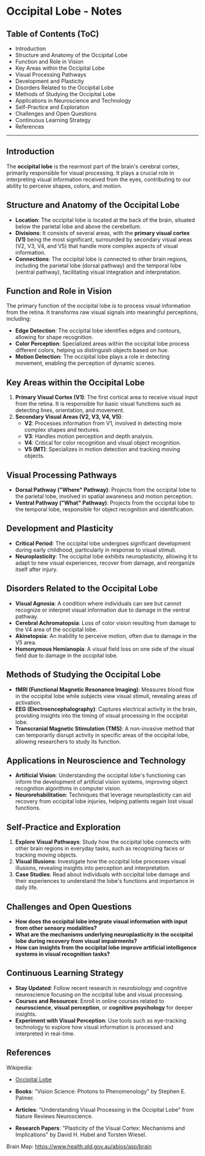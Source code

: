 # Occipital Lobe - Notes

## Table of Contents (ToC)
- Introduction
- Structure and Anatomy of the Occipital Lobe
- Function and Role in Vision
- Key Areas within the Occipital Lobe
- Visual Processing Pathways
- Development and Plasticity
- Disorders Related to the Occipital Lobe
- Methods of Studying the Occipital Lobe
- Applications in Neuroscience and Technology
- Self-Practice and Exploration
- Challenges and Open Questions
- Continuous Learning Strategy
- References

---

## Introduction
The **occipital lobe** is the rearmost part of the brain's cerebral cortex, primarily responsible for visual processing. It plays a crucial role in interpreting visual information received from the eyes, contributing to our ability to perceive shapes, colors, and motion.

## Structure and Anatomy of the Occipital Lobe
- **Location**: The occipital lobe is located at the back of the brain, situated below the parietal lobe and above the cerebellum.
- **Divisions**: It consists of several areas, with the **primary visual cortex (V1)** being the most significant, surrounded by secondary visual areas (V2, V3, V4, and V5) that handle more complex aspects of visual information.
- **Connections**: The occipital lobe is connected to other brain regions, including the parietal lobe (dorsal pathway) and the temporal lobe (ventral pathway), facilitating visual integration and interpretation.

## Function and Role in Vision
The primary function of the occipital lobe is to process visual information from the retina. It transforms raw visual signals into meaningful perceptions, including:
- **Edge Detection**: The occipital lobe identifies edges and contours, allowing for shape recognition.
- **Color Perception**: Specialized areas within the occipital lobe process different colors, helping us distinguish objects based on hue.
- **Motion Detection**: The occipital lobe plays a role in detecting movement, enabling the perception of dynamic scenes.

## Key Areas within the Occipital Lobe
1. **Primary Visual Cortex (V1)**: The first cortical area to receive visual input from the retina. It is responsible for basic visual functions such as detecting lines, orientation, and movement.
2. **Secondary Visual Areas (V2, V3, V4, V5)**:
   - **V2**: Processes information from V1, involved in detecting more complex shapes and textures.
   - **V3**: Handles motion perception and depth analysis.
   - **V4**: Critical for color recognition and visual object recognition.
   - **V5 (MT)**: Specializes in motion detection and tracking moving objects.

## Visual Processing Pathways
- **Dorsal Pathway ("Where" Pathway)**: Projects from the occipital lobe to the parietal lobe, involved in spatial awareness and motion perception.
- **Ventral Pathway ("What" Pathway)**: Projects from the occipital lobe to the temporal lobe, responsible for object recognition and identification.

## Development and Plasticity
- **Critical Period**: The occipital lobe undergoes significant development during early childhood, particularly in response to visual stimuli.
- **Neuroplasticity**: The occipital lobe exhibits neuroplasticity, allowing it to adapt to new visual experiences, recover from damage, and reorganize itself after injury.

## Disorders Related to the Occipital Lobe
- **Visual Agnosia**: A condition where individuals can see but cannot recognize or interpret visual information due to damage in the ventral pathway.
- **Cerebral Achromatopsia**: Loss of color vision resulting from damage to the V4 area of the occipital lobe.
- **Akinetopsia**: An inability to perceive motion, often due to damage in the V5 area.
- **Homonymous Hemianopia**: A visual field loss on one side of the visual field due to damage in the occipital lobe.

## Methods of Studying the Occipital Lobe
- **fMRI (Functional Magnetic Resonance Imaging)**: Measures blood flow in the occipital lobe while subjects view visual stimuli, revealing areas of activation.
- **EEG (Electroencephalography)**: Captures electrical activity in the brain, providing insights into the timing of visual processing in the occipital lobe.
- **Transcranial Magnetic Stimulation (TMS)**: A non-invasive method that can temporarily disrupt activity in specific areas of the occipital lobe, allowing researchers to study its function.

## Applications in Neuroscience and Technology
- **Artificial Vision**: Understanding the occipital lobe's functioning can inform the development of artificial vision systems, improving object recognition algorithms in computer vision.
- **Neurorehabilitation**: Techniques that leverage neuroplasticity can aid recovery from occipital lobe injuries, helping patients regain lost visual functions.

## Self-Practice and Exploration
1. **Explore Visual Pathways**: Study how the occipital lobe connects with other brain regions in everyday tasks, such as recognizing faces or tracking moving objects.
2. **Visual Illusions**: Investigate how the occipital lobe processes visual illusions, revealing insights into perception and interpretation.
3. **Case Studies**: Read about individuals with occipital lobe damage and their experiences to understand the lobe's functions and importance in daily life.

## Challenges and Open Questions
- **How does the occipital lobe integrate visual information with input from other sensory modalities?**
- **What are the mechanisms underlying neuroplasticity in the occipital lobe during recovery from visual impairments?**
- **How can insights from the occipital lobe improve artificial intelligence systems in visual recognition tasks?**

## Continuous Learning Strategy
- **Stay Updated**: Follow recent research in neurobiology and cognitive neuroscience focusing on the occipital lobe and visual processing.
- **Courses and Resources**: Enroll in online courses related to **neuroscience**, **visual perception**, or **cognitive psychology** for deeper insights.
- **Experiment with Visual Perception**: Use tools such as eye-tracking technology to explore how visual information is processed and interpreted in real-time.

## References

Wikipedia: 
- [Occipital Lobe](https://en.wikipedia.org/wiki/Occipital_lobe)

- **Books**: "Vision Science: Photons to Phenomenology" by Stephen E. Palmer.
- **Articles**: "Understanding Visual Processing in the Occipital Lobe" from Nature Reviews Neuroscience.
- **Research Papers**: "Plasticity of the Visual Cortex: Mechanisms and Implications" by David H. Hubel and Torsten Wiesel.

Brain Map: https://www.health.qld.gov.au/abios/asp/brain